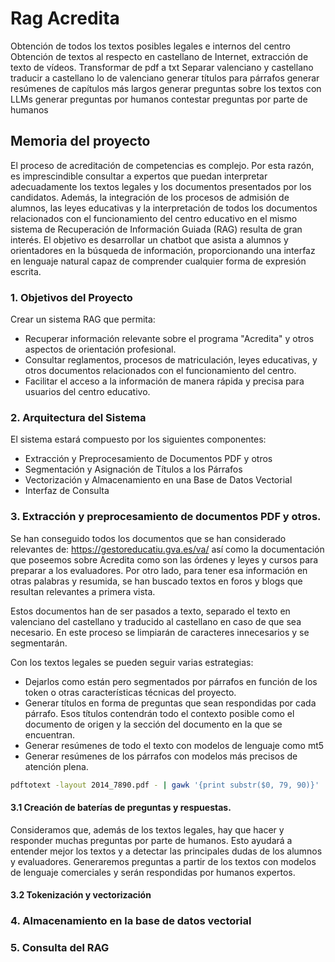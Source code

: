 # Rag Acredita

Obtención de todos los textos posibles legales e internos del centro
Obtención de textos al respecto en castellano de Internet, extracción de texto de vídeos.
Transformar de pdf a txt
Separar valenciano y castellano
traducir a castellano lo de valenciano
generar títulos para párrafos
generar resúmenes de capítulos más largos
generar preguntas sobre los textos con LLMs
generar preguntas por humanos
contestar preguntas por parte de humanos


## Memoria del proyecto

El proceso de acreditación de competencias es complejo. Por esta razón, es imprescindible consultar a expertos que puedan interpretar adecuadamente los textos legales y los documentos presentados por los candidatos. Además, la integración de los procesos de admisión de alumnos, las leyes educativas y la interpretación de todos los documentos relacionados con el funcionamiento del centro educativo en el mismo sistema de Recuperación de Información Guiada (RAG) resulta de gran interés. El objetivo es desarrollar un chatbot que asista a alumnos y orientadores en la búsqueda de información, proporcionando una interfaz en lenguaje natural capaz de comprender cualquier forma de expresión escrita.

### 1. Objetivos del Proyecto

Crear un sistema RAG que permita:

* Recuperar información relevante sobre el programa "Acredita" y otros aspectos de orientación profesional.
* Consultar reglamentos, procesos de matriculación, leyes educativas, y otros documentos relacionados con el funcionamiento del centro.
* Facilitar el acceso a la información de manera rápida y precisa para usuarios del centro educativo.

### 2. Arquitectura del Sistema

El sistema estará compuesto por los siguientes componentes:

* Extracción y Preprocesamiento de Documentos PDF y otros
* Segmentación y Asignación de Títulos a los Párrafos
* Vectorización y Almacenamiento en una Base de Datos Vectorial
* Interfaz de Consulta

### 3. Extracción y preprocesamiento de documentos PDF y otros.

Se han conseguido todos los documentos que se han considerado relevantes de: https://gestoreducatiu.gva.es/va/ así como la documentación que poseemos sobre Acredita como son las órdenes y leyes y cursos para preparar a los evaluadores. Por otro lado, para tener esa información en otras palabras y resumida, se han buscado textos en foros y blogs que resultan relevantes a primera vista. 

Estos documentos han de ser pasados a texto, separado el texto en valenciano del castellano y traducido al castellano en caso de que sea necesario. En este proceso se limpiarán de caracteres innecesarios y se segmentarán. 

Con los textos legales se pueden seguir varias estrategias:
* Dejarlos como están pero segmentados por párrafos en función de los token o otras características técnicas del proyecto.
* Generar títulos en forma de preguntas que sean respondidas por cada párrafo. Esos títulos contendrán todo el contexto posible como el documento de origen y la sección del documento en la que se encuentran.
* Generar resúmenes de todo el texto con modelos de lenguaje como mt5
* Generar resúmenes de los párrafos con modelos más precisos de atención plena. 

```bash
pdftotext -layout 2014_7890.pdf - | gawk '{print substr($0, 79, 90)}' | sed 's/^ *//g' | sed ':a;N;$!ba;s/-\n//g'

```

#### 3.1 Creación de baterías de preguntas y respuestas.

Consideramos que, además de los textos legales, hay que hacer y responder muchas preguntas por parte de humanos. Esto ayudará a entender mejor los textos y a detectar las principales dudas de los alumnos y evaluadores.
Generaremos preguntas a partir de los textos con modelos de lenguaje comerciales y serán respondidas por humanos expertos. 

#### 3.2 Tokenización y vectorización

### 4. Almacenamiento en la base de datos vectorial

### 5. Consulta del RAG
